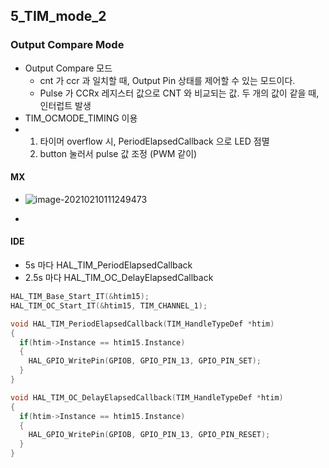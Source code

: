 ## 5_TIM_mode_2

### Output Compare Mode

- Output Compare 모드
  - cnt 가 ccr 과 일치할 때, Output Pin 상태를 제어할 수 있는 모드이다. 
  - Pulse 가 CCRx 레지스터 값으로 CNT 와 비교되는 값. 두 개의 값이 같을 때, 인터럽트 발생
- TIM_OCMODE_TIMING  이용
- 1) 타이머 overflow 시, PeriodElapsedCallback 으로 LED 점멸
  2) button 눌러서 pulse 값 조정 (PWM 같이)

#### MX

- 
  ![image-20210210111249473](C:\Users\JJW_N-771\Desktop\stmpjt\5_TIM_mode_2\README.assets\image-20210210111249473.png)

- 
  

#### IDE

- 5s 마다 HAL_TIM_PeriodElapsedCallback
- 2.5s 마다 HAL_TIM_OC_DelayElapsedCallback

```c
HAL_TIM_Base_Start_IT(&htim15);
HAL_TIM_OC_Start_IT(&htim15, TIM_CHANNEL_1);

void HAL_TIM_PeriodElapsedCallback(TIM_HandleTypeDef *htim)
{
  if(htim->Instance == htim15.Instance)
  {
    HAL_GPIO_WritePin(GPIOB, GPIO_PIN_13, GPIO_PIN_SET);
  }
}

void HAL_TIM_OC_DelayElapsedCallback(TIM_HandleTypeDef *htim)
{
  if(htim->Instance == htim15.Instance)
  {
    HAL_GPIO_WritePin(GPIOB, GPIO_PIN_13, GPIO_PIN_RESET);
  }
}
```







